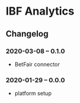 # IBF Analytics

## Changelog
### 2020-03-08 – 0.1.0
* BetFair connector
### 2020-01-29 – 0.0.0
* platform setup
